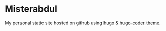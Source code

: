 # Misterabdul

My personal static site hosted on github using [hugo](https://gohugo.io/) & [hugo-coder theme](https://github.com/luizdepra/hugo-coder/).
